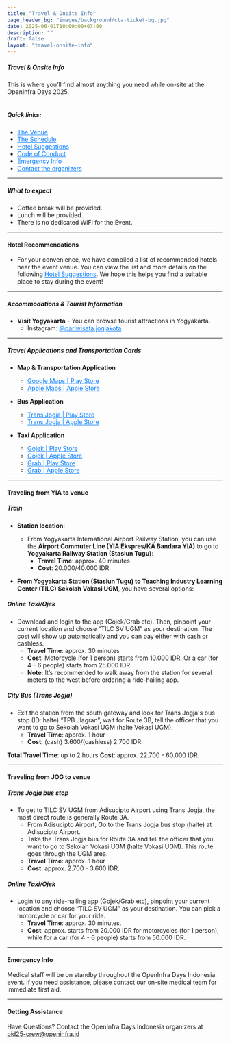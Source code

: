 ```yaml
---
title: "Travel & Onsite Info"
page_header_bg: "images/background/cta-ticket-bg.jpg"
date: 2025-06-01T10:00:00+07:00
description: ""
draft: false
layout: "travel-onsite-info"
---
```

##### Travel & Onsite Info
This is where you’ll find almost anything you need while on-site at the OpenInfra Days 2025.
<br/><br/>

##### Quick links:
- <a href="https://maps.app.goo.gl/9NWpMMDJ7L4SNy989" style="color: #007BFF;">The Venue</a>
- <a href="https://2025.openinfra.id/schedule/" style="color: #007BFF;">The Schedule</a>
- <a href="https://docs.google.com/spreadsheets/d/1YTmHXFJAo2K-GWTqrBIoUyU4ZYqpjJxnl3LINrojIfI/edit?usp=sharing" style="color: #007BFF;">Hotel Suggestions</a>
- <a href="https://openinfra.org/legal/code-of-conduct" style="color: #007BFF;">Code of Conduct</a>
- <a href="https://2025.openinfra.id/travel-onsite-info/#emergency-info" style="color: #007BFF;">Emergency Info</a>
- <a href="https://2025.openinfra.id/contact/" style="color: #007BFF;">Contact the organizers</a>
--------
##### What to expect

- Coffee break will be provided.
- Lunch will be provided.
- There is no dedicated WiFi for the Event.

---------

#### Hotel Recommendations

- For your convenience, we have compiled a list of recommended hotels near the event venue. You can view the list and more details on the following <a href="https://docs.google.com/spreadsheets/d/1YTmHXFJAo2K-GWTqrBIoUyU4ZYqpjJxnl3LINrojIfI/edit?usp=sharing" style="color: #007BFF;">Hotel Suggestions</a>. We hope this helps you find a suitable place to stay during the event!

--------
##### Accommodations & Tourist Information

- **Visit Yogyakarta** - You can browse tourist attractions in Yogyakarta.
  - Instagram: <a href=https://www.instagram.com/pariwisata.jogjakota/ style="color: #007BFF;">@pariwisata.jogjakota</a>
--------

##### Travel Applications and Transportation Cards
- **Map & Transportation Application**
  - <a href="https://play.google.com/store/apps/details?id=com.google.android.apps.maps" style="color: #007BFF;">Google Maps | Play Store</a>
  - <a href="https://apps.apple.com/us/app/apple-maps/id915056324" style="color: #007BFF;">Apple Maps | Apple Store</a>

- **Bus Application**
  - <a href="https://play.google.com/store/apps/details?id=com.transjogja" style="color: #007BFF;">Trans Jogja | Play Store</a>
  - <a href=https://apps.apple.com/us/app/trans-jogja/id1055565924 style="color: #007BFF;">Trans Jogja | Apple Store</a>

- **Taxi Application**
  - <a href="https://play.google.com/store/apps/details?id=com.gojek.app" style="color: #007BFF;">Gojek | Play Store</a>
  - <a href="https://apps.apple.com/id/app/gojek/id968479356" style="color: #007BFF;">Gojek | Apple Store</a>
  - <a href="https://play.google.com/store/apps/details?id=com.grabtaxi.driver" style="color: #007BFF;">Grab | Play Store</a>
  - <a href="https://apps.apple.com/id/app/grab-hitch/id647830828" style="color: #007BFF;">Grab | Apple Store</a>

----------

#### Traveling from YIA to venue

##### Train
- **Station location**: 
  - From Yogyakarta International Airport Railway Station, you can use the **Airport Commuter Line (YIA Ekspres/KA Bandara YIA)** to go to **Yogyakarta Railway Station (Stasiun Tugu)**:
    - **Travel Time**: approx. 40 minutes
    - **Cost**: 20.000/40.000 IDR.

- **From Yogyakarta Station (Stasiun Tugu) to Teaching Industry Learning Center (TILC) Sekolah Vokasi UGM**, you have several options:

##### Online Taxi/Ojek
- Download and login to the app (Gojek/Grab etc). Then, pinpoint your current location and choose “TILC SV UGM” as your destination. The cost will show up automatically and you can pay either with cash or cashless.
  - **Travel Time**: approx. 30 minutes
  - **Cost**: Motorcycle (for 1 person) starts from 10.000 IDR. Or a car (for 4 - 6 people) starts from 25.000 IDR.
  - **Note**: It’s recommended to walk away from the station for several meters to the west before ordering a ride-hailing app.

##### City Bus (Trans Jogja)
- Exit the station from the south gateway and look for Trans Jogja's bus stop (ID: halte) “TPB Jlagran”, wait for Route 3B, tell the officer that you want to go to Sekolah Vokasi UGM (halte Vokasi UGM).
  - **Travel Time**: approx. 1 hour
  - **Cost**: (cash) 3.600/(cashless) 2.700 IDR.

**Total Travel Time**: up to 2 hours
**Cost**: approx. 22.700 - 60.000 IDR.

------------
#### Traveling from JOG to venue

##### Trans Jogja bus stop
- To get to TILC SV UGM from Adisucipto Airport using Trans Jogja, the most direct route is generally Route 3A.
  - From Adisucipto Airport, Go to the Trans Jogja bus stop (halte) at Adisucipto Airport.
  - Take the Trans Jogja bus for Route 3A and tell the officer that you want to go to Sekolah Vokasi UGM (halte Vokasi UGM). This route goes through the UGM area.
  - **Travel Time**: approx. 1 hour
  - **Cost**: approx. 2.700 - 3.600 IDR.

##### Online Taxi/Ojek
- Login to any ride-hailing app (Gojek/Grab etc), pinpoint your current location and choose “TILC SV UGM” as your destination. You can pick a motorcycle or car for your ride.
  - **Travel Time**: approx. 30 minutes.
  - **Cost**: approx. starts from 20.000 IDR for motorcycles (for 1 person), while for a car (for 4 - 6 people) starts from 50.000 IDR.

------------

#### Emergency Info
Medical staff will be on standby throughout the OpenInfra Days Indonesia event. If you need assistance, please contact our on-site medical team for immediate first aid.

------------
#### Getting Assistance
Have Questions? Contact the OpenInfra Days Indonesia organizers at oid25-crew@openinfra.id
